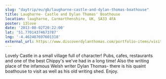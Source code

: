 ```yaml
---
slug: "daytrip/eu/gb/laugharne-castle-and-dylan-thomas-boathouse"
title: Laugharne- Castle and Dylan Thomas' Boathouse
location: laugharne, Carmarthenshire, UK, SA33 4FA
poster: 13love
date: '2013-08-02T20:22:00'
lat: '51.77014374673787'
lng: '-4.462487697601318'
external_url: https://www.discoverdylanthomas.com/portfolio-items/visit-dylan-thomass-boathouse-laugharne
---
```


Lovely Castle in a small village full of character! Pubs, cafes, restaurants and one of the best Chippy's we've had in a long time! Also the writing place of the infamous Welsh writer Dylan Thomas- there is his quaint boathouse to visit as well as his old writing shed. Enjoy.
